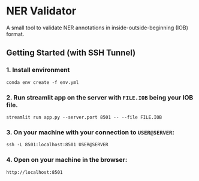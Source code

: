 # NER Validator
A small tool to validate NER annotations in inside-outside-beginning (IOB) format.
## Getting Started (with SSH Tunnel)
### 1. Install environment
`conda env create -f env.yml`
### 2. Run streamlit app on the server with `FILE.IOB` being your IOB file. 
`streamlit run app.py --server.port 8501 -- --file FILE.IOB`
### 3. On your machine with your connection to `USER@SERVER`:
`ssh -L 8501:localhost:8501 USER@SERVER`
### 4. Open on your machine in the browser:
`http://localhost:8501`
